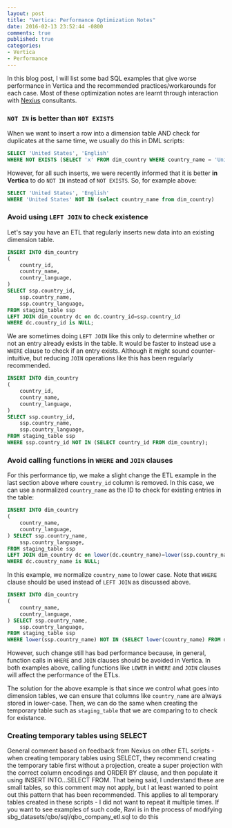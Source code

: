 ```yaml
---
layout: post
title: "Vertica: Performance Optimization Notes"
date: 2016-02-13 23:52:44 -0800
comments: true
published: true
categories: 
- Vertica
- Performance
---
```


In this blog post, I will list some bad SQL examples that give worse performance in Vertica and the recommended practices/workarounds for each case.
Most of these optimization notes are learnt through interaction with [Nexius](http://www.nexius.com/software-and-business-intelligence/) consultants.

### `NOT IN` is better than `NOT EXISTS`

When we want to insert a row into a dimension table AND check for duplicates at the same time, we usually do this in DML scripts:

``` sql BAD
SELECT 'United States', 'English' 
WHERE NOT EXISTS (SELECT 'x' FROM dim_country WHERE country_name = 'United States')
```

However, for all such inserts, we were recently informed that it is better **in Vertica** to do `NOT IN` instead of `NOT EXISTS`.
So, for example above:

``` sql GOOD
SELECT 'United States', 'English' 
WHERE 'United States' NOT IN (select country_name from dim_country)
```

### Avoid using `LEFT JOIN` to check existence

Let's say you have an ETL that regularly inserts new data into an existing dimension table.  

``` sql BAD
INSERT INTO dim_country                    
(
    country_id,
    country_name,
    country_language,
) 
SELECT ssp.country_id,
    ssp.country_name,
    ssp.country_language,
FROM staging_table ssp
LEFT JOIN dim_country dc on dc.country_id=ssp.country_id
WHERE dc.country_id is NULL;
```

We are sometimes doing `LEFT JOIN` like this only to determine whether or not an entry already exists in the table. 
It would be faster to instead use a `WHERE` clause to check if an entry exists. 
Although it might sound counter-intuitive, but reducing `JOIN` operations like this has been regularly recommended.

``` sql GOOD
INSERT INTO dim_country                    
(
    country_id,
    country_name,
    country_language,
) 
SELECT ssp.country_id,
    ssp.country_name,
    ssp.country_language,
FROM staging_table ssp
WHERE ssp.country_id NOT IN (SELECT country_id FROM dim_country);
```

### Avoid calling functions in `WHERE` and `JOIN` clauses

For this performance tip, we make a slight change the ETL example in the last section above where `country_id` column is removed. In this case, we can use a normalized `country_name` as the ID to check for existing entries in the table:

``` sql BAD
INSERT INTO dim_country                    
(
    country_name,
    country_language,
) SELECT ssp.country_name,
    ssp.country_language,
FROM staging_table ssp
LEFT JOIN dim_country dc on lower(dc.country_name)=lower(ssp.country_name)
WHERE dc.country_name is NULL;
```

In this example, we normalize `country_name` to lower case. Note that `WHERE` clause should be used instead of `LEFT JOIN` as discussed above. 

``` sql BETTER, but still BAD
INSERT INTO dim_country                    
(
    country_name,
    country_language,
) SELECT ssp.country_name,
    ssp.country_language,
FROM staging_table ssp
WHERE lower(ssp.country_name) NOT IN (SELECT lower(country_name) FROM dim_country);;
```
 
However, such change still has bad performance because, in general, function calls in `WHERE` and `JOIN` clauses should be avoided in Vertica. 
In both examples above, calling functions like `LOWER` in `WHERE` and `JOIN` clauses will affect the performance of the ETLs.

The solution for the above example is that since we control what goes into dimension tables, we can ensure that columns like `country_name` are always stored in lower-case. 
Then, we can do the same when creating the temporary table such as `staging_table` that we are comparing to to check for existance.

### Creating temporary tables using SELECT

General comment based on feedback from Nexius on other ETL scripts - when creating temporary tables using SELECT, they recommend creating the temporary table first without a projection, create a super projection with the correct column encodings and ORDER BY clause, and then populate it using INSERT INTO...SELECT FROM. That being said, I understand these are small tables, so this comment may not apply, but I at least wanted to point out this pattern that has been recommended. This applies to all temporary tables created in these scripts - I did not want to repeat it multiple times. If you want to see examples of such code, Ravi is in the process of modifying sbg_datasets/qbo/sql/qbo_company_etl.sql to do this


